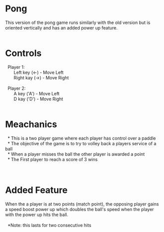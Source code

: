 # Pong
This version of the pong game runs similarly with the old version but is oriented vertically and has an added power up feature.<br/><br/>   
# Controls
&nbsp;&nbsp;Player 1: <br/>
&nbsp;&nbsp;&nbsp;&nbsp;&nbsp;&nbsp; Left key (<-) - Move Left <br/>
&nbsp;&nbsp;&nbsp;&nbsp;&nbsp;&nbsp; Right kay (->) - Move Right <br/><br/>
&nbsp;&nbsp;Player 2: <br/>
&nbsp;&nbsp;&nbsp;&nbsp;&nbsp;&nbsp; A key ('A') - Move Left <br/>
&nbsp;&nbsp;&nbsp;&nbsp;&nbsp;&nbsp; D kay ('D') - Move Right <br/><br/>

# Meachanics 
&nbsp;&nbsp;* This is a two player game where each player has control over a paddle </br> 
&nbsp;&nbsp;* The objective of the game is to try to volley back a players service of a ball </br>
&nbsp;&nbsp;* When a player misses the ball the other player is awarded a point </br>
&nbsp;&nbsp;* The First player to reach a score of 3 wins </br><br/> 
</br>
# Added Feature
When the a player is at two points (match point), the opposing player gains a speed boost power up which doubles the ball's speed when the player with the power up hits the ball. <br/><br/>
&nbsp;&nbsp;*Note: this lasts for two consecutive hits


